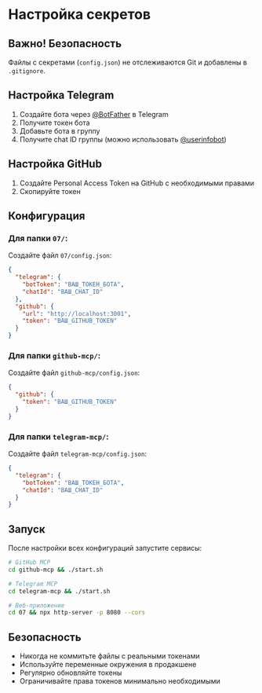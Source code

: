 # Настройка секретов

## Важно! Безопасность

Файлы с секретами (`config.json`) не отслеживаются Git и добавлены в `.gitignore`.

## Настройка Telegram

1. Создайте бота через [@BotFather](https://t.me/BotFather) в Telegram
2. Получите токен бота
3. Добавьте бота в группу
4. Получите chat ID группы (можно использовать [@userinfobot](https://t.me/userinfobot))

## Настройка GitHub

1. Создайте Personal Access Token на GitHub с необходимыми правами
2. Скопируйте токен

## Конфигурация

### Для папки `07/`:
Создайте файл `07/config.json`:
```json
{
  "telegram": {
    "botToken": "ВАШ_ТОКЕН_БОТА",
    "chatId": "ВАШ_CHAT_ID"
  },
  "github": {
    "url": "http://localhost:3001",
    "token": "ВАШ_GITHUB_TOKEN"
  }
}
```

### Для папки `github-mcp/`:
Создайте файл `github-mcp/config.json`:
```json
{
  "github": {
    "token": "ВАШ_GITHUB_TOKEN"
  }
}
```

### Для папки `telegram-mcp/`:
Создайте файл `telegram-mcp/config.json`:
```json
{
  "telegram": {
    "botToken": "ВАШ_ТОКЕН_БОТА",
    "chatId": "ВАШ_CHAT_ID"
  }
}
```

## Запуск

После настройки всех конфигураций запустите сервисы:

```bash
# GitHub MCP
cd github-mcp && ./start.sh

# Telegram MCP  
cd telegram-mcp && ./start.sh

# Веб-приложение
cd 07 && npx http-server -p 8080 --cors
```

## Безопасность

- Никогда не коммитьте файлы с реальными токенами
- Используйте переменные окружения в продакшене
- Регулярно обновляйте токены
- Ограничивайте права токенов минимально необходимыми
